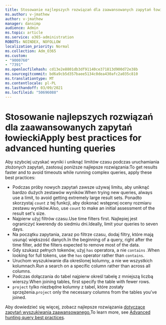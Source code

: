 ```yaml
---
title: Stosowanie najlepszych rozwiązań dla zaawansowanych zapytań łowiecki
ms.author: v-jmathew
author: v-jmathew
manager: dansimp
audience: Admin
ms.topic: article
ms.service: o365-administration
ROBOTS: NOINDEX, NOFOLLOW
localization_priority: Normal
ms.collection: Adm_O365
ms.custom:
- "9000760"
- "7391"
ms.openlocfilehash: cd13e2e8801db3df91140ce371813d900d72e38b
ms.sourcegitcommit: bd6a9cb5d357baee5134c0dea430afc2a035c810
ms.translationtype: MT
ms.contentlocale: pl-PL
ms.lasthandoff: 03/09/2021
ms.locfileid: "50696088"
---
```

# <a name="apply-best-practices-for-advanced-hunting-queries"></a><span data-ttu-id="5d707-102">Stosowanie najlepszych rozwiązań dla zaawansowanych zapytań łowiecki</span><span class="sxs-lookup"><span data-stu-id="5d707-102">Apply best practices for advanced hunting queries</span></span>

<span data-ttu-id="5d707-103">Aby szybciej uzyskać wyniki i uniknąć limitów czasu podczas uruchamiania złożonych zapytań, zastosuj poniższe najlepsze rozwiązania:</span><span class="sxs-lookup"><span data-stu-id="5d707-103">To get results faster and to avoid timeouts while running complex queries, apply these best practices:</span></span>

- <span data-ttu-id="5d707-104">Podczas próby nowych zapytań zawsze używaj limitu, aby uniknąć bardzo dużych zestawów wyników.</span><span class="sxs-lookup"><span data-stu-id="5d707-104">When trying new queries, always use a limit, to avoid getting extremely large result sets.</span></span> <span data-ttu-id="5d707-105">Ponadto skorzystaj `count` z tej funkcji, aby dokonać wstępnej oceny rozmiaru zestawu wyników.</span><span class="sxs-lookup"><span data-stu-id="5d707-105">Also, use `count` to make an initial assessment of the result set's size.</span></span>
- <span data-ttu-id="5d707-106">Najpierw użyj filtrów czasu.</span><span class="sxs-lookup"><span data-stu-id="5d707-106">Use time filters first.</span></span> <span data-ttu-id="5d707-107">Najlepiej jest ograniczyć kwerendy do siedmiu dni.</span><span class="sxs-lookup"><span data-stu-id="5d707-107">Ideally, limit your queries to seven days.</span></span>
- <span data-ttu-id="5d707-108">Na początku zapytania, zaraz po filtrze czasu, dodaj filtry, które mają usunąć większość danych.</span><span class="sxs-lookup"><span data-stu-id="5d707-108">In the beginning of a query, right after the time filter, add the filters expected to remove most of the data.</span></span>
- <span data-ttu-id="5d707-109">Gdy szukasz pełnych tokenów, użyj `has` operatora, a nie `contains` .</span><span class="sxs-lookup"><span data-stu-id="5d707-109">When looking for full tokens, use the `has` operator rather than `contains`.</span></span>
- <span data-ttu-id="5d707-110">Uruchom wyszukiwanie dla określonej kolumny, a nie we wszystkich kolumnach.</span><span class="sxs-lookup"><span data-stu-id="5d707-110">Run a search on a specific column rather than across all columns.</span></span>
- <span data-ttu-id="5d707-111">Podczas dołączania do tabel najpierw określ tabelę z mniejszą liczbą wierszy.</span><span class="sxs-lookup"><span data-stu-id="5d707-111">When joining tables, first specify the table with fewer rows.</span></span>
- <span data-ttu-id="5d707-112">`project` tylko niezbędne kolumny z tabel, które zostały sprzężenia.</span><span class="sxs-lookup"><span data-stu-id="5d707-112">`project` only the necessary columns from the tables you've joined.</span></span>

<span data-ttu-id="5d707-113">Aby dowiedzieć się więcej, zobacz najlepsze rozwiązania [dotyczące zapytań wyszukiwania zaawansowanego.](https://go.microsoft.com/fwlink/?linkid=2144812)</span><span class="sxs-lookup"><span data-stu-id="5d707-113">To learn more, see [Advanced hunting query best practices](https://go.microsoft.com/fwlink/?linkid=2144812).</span></span>
